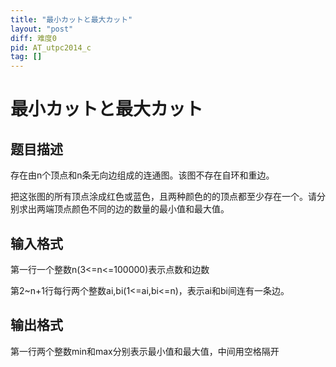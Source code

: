 ```yaml
---
title: "最小カットと最大カット"
layout: "post"
diff: 难度0
pid: AT_utpc2014_c
tag: []
---
```


# 最小カットと最大カット

## 题目描述

存在由n个顶点和n条无向边组成的连通图。该图不存在自环和重边。

把这张图的所有顶点涂成红色或蓝色，且两种颜色的的顶点都至少存在一个。请分别求出两端顶点颜色不同的边的数量的最小值和最大值。

## 输入格式

第一行一个整数n(3<=n<=100000)表示点数和边数

第2~n+1行每行两个整数ai,bi(1<=ai,bi<=n)，表示ai和bi间连有一条边。

## 输出格式

第一行两个整数min和max分别表示最小值和最大值，中间用空格隔开

